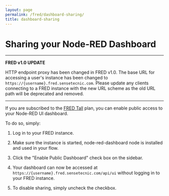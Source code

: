 ```yaml
---
layout: page
permalink: /fred/dashboard-sharing/
title: dashboard-sharing
---
```


# Sharing your Node-RED Dashboard

___

**FRED v1.0 UPDATE**

HTTP endpoint proxy has been changed in FRED v1.0. The base URL for accessing a user's instance has been changed to `https://{username}.fred.sensetecnic.com`. Please update any clients connecting to a FRED instance with the new URL scheme as the old URL path will be deprecated and removed.

___


If you are subscribed to the [FRED Tall](https://users.sensetecnic.com/subscriptions?return=https://fred.sensetecnic.com) plan, you can enable public access to your Node-RED UI dashboard.

To do so, simply:

1. Log in to your FRED instance.

2. Make sure the instance is started, node-red-dashboard node is installed and used in your flow.

3. Click the "Enable Public Dashboard" check box on the sidebar.

4. Your dashboard can now be accessed at `https://{username}.fred.sensetecnic.com/api/ui` without logging in to your FRED instance.

5. To disable sharing, simply uncheck the checkbox.